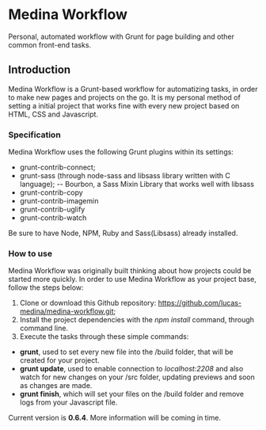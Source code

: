 # Medina Workflow
Personal, automated workflow with Grunt for page building and other common front-end tasks.

## Introduction
Medina Workflow is a Grunt-based workflow for automatizing tasks, in order to make new pages and projects on the go. It is my personal method of setting a initial project that works fine with every new project based on HTML, CSS and Javascript.

### Specification
Medina Workflow uses the following Grunt plugins within its settings:

- grunt-contrib-connect;
- grunt-sass (through node-sass and libsass library written with C language);
-- Bourbon, a Sass Mixin Library that works well with libsass
- grunt-contrib-copy
- grunt-contrib-imagemin
- grunt-contrib-uglify
- grunt-contrib-watch

Be sure to have Node, NPM, Ruby and Sass(Libsass) already installed.

### How to use
Medina Workflow was originally built thinking about how projects could be started more quickly.
In order to use Medina Workflow as your project base, follow the steps below:

1. Clone or download this Github repository: https://github.com/lucas-medina/medina-workflow.git;
2. Install the project dependencies with the *npm install* command, through command line.
3. Execute the tasks through these simple commands:

- **grunt**, used to set every new file into the /build folder, that will be created for your project.
- **grunt update**, used to enable connection to *localhost:2208* and also watch for new changes on your /src folder, updating previews and soon as changes are made.
- **grunt finish**, which will set your files on the /build folder and remove logs from your Javascript file.

Current version is **0.6.4**. More information will be coming in time.
